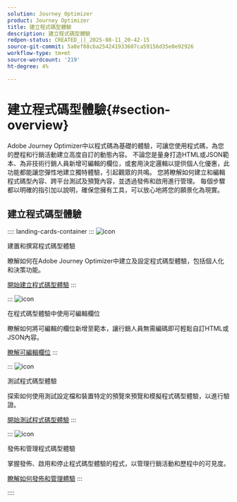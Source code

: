 ```yaml
---
solution: Journey Optimizer
product: Journey Optimizer
title: 建立程式碼型體驗
description: 建立程式碼型體驗
redpen-status: CREATED_||_2025-08-11_20-42-15
source-git-commit: 5a8ef88cba254241933607ca59156d35e0e92926
workflow-type: tm+mt
source-wordcount: '219'
ht-degree: 4%

---
```



# 建立程式碼型體驗{#section-overview}

Adobe Journey Optimizer中以程式碼為基礎的體驗，可讓您使用程式碼，為您的歷程和行銷活動建立高度自訂的動態內容。 不論您是量身打造HTML或JSON範本、為非技術行銷人員新增可編輯的欄位，或套用決定邏輯以提供個人化優惠，此功能都能讓您彈性地建立獨特體驗，引起觀眾的共鳴。 您將瞭解如何建立和編輯程式碼型內容、跨平台測試及預覽內容，並透過發佈和啟用進行管理。 每個步驟都以明確的指引加以說明，確保您擁有工具，可以放心地將您的願景化為現實。

## 建立程式碼型體驗

:::: landing-cards-container
:::
![icon](https://cdn.experienceleague.adobe.com/icons/code-branch.svg?lang=zh-Hant)

建置和撰寫程式碼型體驗

瞭解如何在Adobe Journey Optimizer中建立及設定程式碼型體驗，包括個人化和決策功能。

[開始建立程式碼型體驗](../using/code-based/create-code-based.md)
:::

:::
![icon](https://cdn.experienceleague.adobe.com/icons/list-check.svg?lang=zh-Hant)

在程式碼型體驗中使用可編輯欄位

瞭解如何將可編輯的欄位新增至範本，讓行銷人員無需編碼即可輕鬆自訂HTML或JSON內容。

[瞭解可編輯欄位](../using/code-based/code-based-form-fields.md)
:::

:::
![icon](https://cdn.experienceleague.adobe.com/icons/gear.svg?lang=zh-Hant)

測試程式碼型體驗

探索如何使用測試設定檔和裝置特定的預覽來預覽和模擬程式碼型體驗，以進行驗證。

[開始測試程式碼型體驗](../using/code-based/test-code-based.md)
:::

:::
![icon](https://cdn.experienceleague.adobe.com/icons/circle-play.svg?lang=zh-Hant)

發佈和管理程式碼型體驗

掌握發佈、啟用和停止程式碼型體驗的程式，以管理行銷活動和歷程中的可見度。

[瞭解如何發佈和管理體驗](../using/code-based/publish-code-based.md)
:::

::::
